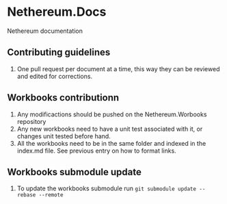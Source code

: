 # Nethereum.Docs
Nethereum documentation

## Contributing guidelines
1. One pull request per document at a time, this way they can be reviewed and edited for corrections.

## Workbooks contributionn
1. Any modificactions should be pushed on the Nethereum.Worbooks repository
2. Any new workbooks need to have a unit test associated with it, or changes unit tested before hand.
3. All the workbooks need to be in the same folder and indexed in the index.md file. See previous entry on how to format links.

## Workbooks submodule update
1. To update the workbooks submodule run ```git submodule update --rebase --remote```
